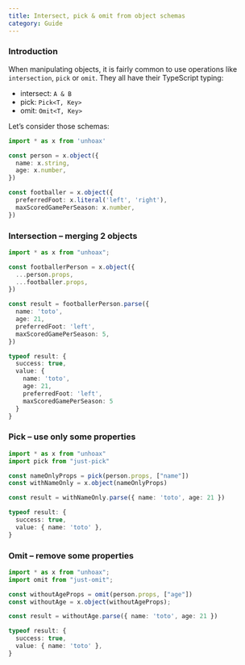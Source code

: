 ```yaml
---
title: Intersect, pick & omit from object schemas
category: Guide
---
```


### Introduction

When manipulating objects, it is fairly common to use operations like `intersection`, `pick` or `omit`.
They all have their TypeScript typing:

- intersect: `A & B`
- pick: `Pick<T, Key>`
- omit: `Omit<T, Key>`

Let’s consider those schemas:

```ts
import * as x from 'unhoax'

const person = x.object({
  name: x.string,
  age: x.number,
})

const footballer = x.object({
  preferredFoot: x.literal('left', 'right'),
  maxScoredGamePerSeason: x.number,
})
```

### Intersection – merging 2 objects

```ts
import * as x from "unhoax";

const footballerPerson = x.object({
  ...person.props,
  ...footballer.props,
})

const result = footballerPerson.parse({
  name: 'toto',
  age: 21,
  preferredFoot: 'left',
  maxScoredGamePerSeason: 5,
})

typeof result: {
  success: true,
  value: {
    name: 'toto',
    age: 21,
    preferredFoot: 'left',
    maxScoredGamePerSeason: 5
  }
}
```

### Pick – use only some properties

```ts
import * as x from "unhoax"
import pick from "just-pick"

const nameOnlyProps = pick(person.props, ["name"])
const withNameOnly = x.object(nameOnlyProps)

const result = withNameOnly.parse({ name: 'toto', age: 21 })

typeof result: {
  success: true,
  value: { name: 'toto' },
}
```

### Omit – remove some properties

```ts
import * as x from "unhoax";
import omit from "just-omit";

const withoutAgeProps = omit(person.props, ["age"])
const withoutAge = x.object(withoutAgeProps);

const result = withoutAge.parse({ name: 'toto', age: 21 })

typeof result: {
  success: true,
  value: { name: 'toto' },
}
```

